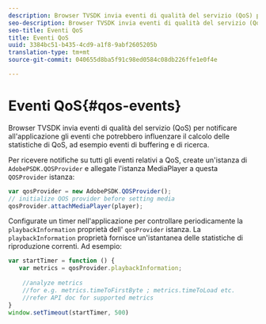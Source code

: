 ```yaml
---
description: Browser TVSDK invia eventi di qualità del servizio (QoS) per notificare all'applicazione gli eventi che potrebbero influenzare il calcolo delle statistiche di QoS, ad esempio eventi di buffering e di ricerca.
seo-description: Browser TVSDK invia eventi di qualità del servizio (QoS) per notificare all'applicazione gli eventi che potrebbero influenzare il calcolo delle statistiche di QoS, ad esempio eventi di buffering e di ricerca.
seo-title: Eventi QoS
title: Eventi QoS
uuid: 3384bc51-b435-4cd9-a1f8-9abf2605205b
translation-type: tm+mt
source-git-commit: 040655d8ba5f91c98ed0584c08db226ffe1e0f4e

---
```



# Eventi QoS{#qos-events}

Browser TVSDK invia eventi di qualità del servizio (QoS) per notificare all&#39;applicazione gli eventi che potrebbero influenzare il calcolo delle statistiche di QoS, ad esempio eventi di buffering e di ricerca.

Per ricevere notifiche su tutti gli eventi relativi a QoS, create un&#39;istanza di `AdobePSDK.QOSProvider` e allegate l&#39;istanza MediaPlayer a questa `QOSProvider` istanza:

```js
var qosProvider = new AdobePSDK.QOSProvider(); 
// initialize QOS provider before setting media  
qosProvider.attachMediaPlayer(player);
```

Configurate un timer nell&#39;applicazione per controllare periodicamente la `playbackInformation` proprietà dell&#39; `qosProvider` istanza. La `playbackInformation` proprietà fornisce un&#39;istantanea delle statistiche di riproduzione correnti. Ad esempio:

```js
var startTimer = function () { 
   var metrics = qosProvider.playbackInformation; 
 
    //analyze metrics 
    //for e.g. metrics.timeToFirstByte ; metrics.timeToLoad etc.  
    //refer API doc for supported metrics  
} 
window.setTimeout(startTimer, 500) 
```

